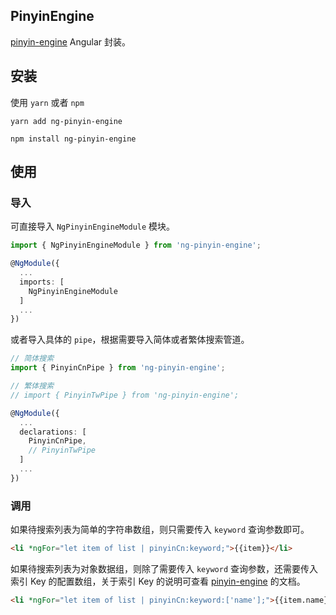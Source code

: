 ## PinyinEngine

[pinyin-engine](https://github.com/aui/pinyin-engine) Angular 封装。

## 安装


使用 `yarn` 或者 `npm`
```
yarn add ng-pinyin-engine

npm install ng-pinyin-engine
```


## 使用

### 导入

可直接导入 `NgPinyinEngineModule` 模块。

```typescript
import { NgPinyinEngineModule } from 'ng-pinyin-engine';

@NgModule({
  ...
  imports: [
    NgPinyinEngineModule
  ]
  ...
})
```

或者导入具体的 `pipe`，根据需要导入简体或者繁体搜索管道。

```typescript
// 简体搜索
import { PinyinCnPipe } from 'ng-pinyin-engine';

// 繁体搜索
// import { PinyinTwPipe } from 'ng-pinyin-engine';

@NgModule({
  ...
  declarations: [
    PinyinCnPipe,
    // PinyinTwPipe
  ]
  ...
})
``` 

### 调用

如果待搜索列表为简单的字符串数组，则只需要传入 `keyword` 查询参数即可。

```html
<li *ngFor="let item of list | pinyinCn:keyword;">{{item}}</li>
```

如果待搜索列表为对象数据组，则除了需要传入 `keyword` 查询参数，还需要传入索引 Key 的配置数组，关于索引 Key 的说明可查看 [pinyin-engine](https://github.com/aui/pinyin-engine) 的文档。

```html
<li *ngFor="let item of list | pinyinCn:keyword:['name'];">{{item.name}}</li>
```

